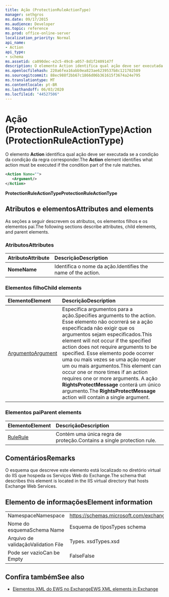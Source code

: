 ```yaml
---
title: Ação (ProtectionRuleActionType)
manager: sethgros
ms.date: 09/17/2015
ms.audience: Developer
ms.topic: reference
ms.prod: office-online-server
localization_priority: Normal
api_name:
- Action
api_type:
- schema
ms.assetid: ca090dec-e2c5-49c8-a057-8d1f2409147f
description: O elemento Action identifica qual ação deve ser executada se a condição da condição da regra corresponder.
ms.openlocfilehash: 220a6fea16abb9ea823ae6239537b8c121702589
ms.sourcegitcommit: 88ec988f2bb67c1866d06b361615f3674a24e795
ms.translationtype: MT
ms.contentlocale: pt-BR
ms.lasthandoff: 06/03/2020
ms.locfileid: "44527506"
---
```

# <a name="action-protectionruleactiontype"></a><span data-ttu-id="dd7e5-103">Ação (ProtectionRuleActionType)</span><span class="sxs-lookup"><span data-stu-id="dd7e5-103">Action (ProtectionRuleActionType)</span></span>

<span data-ttu-id="dd7e5-104">O elemento **Action** identifica qual ação deve ser executada se a condição da condição da regra corresponder.</span><span class="sxs-lookup"><span data-stu-id="dd7e5-104">The **Action** element identifies what action must be executed if the condition part of the rule matches.</span></span> 
  
```xml
<Action Name="">
   <Argument/>
</Action>

```

 <span data-ttu-id="dd7e5-105">**ProtectionRuleActionType**</span><span class="sxs-lookup"><span data-stu-id="dd7e5-105">**ProtectionRuleActionType**</span></span>
## <a name="attributes-and-elements"></a><span data-ttu-id="dd7e5-106">Atributos e elementos</span><span class="sxs-lookup"><span data-stu-id="dd7e5-106">Attributes and elements</span></span>

<span data-ttu-id="dd7e5-107">As seções a seguir descrevem os atributos, os elementos filhos e os elementos pai.</span><span class="sxs-lookup"><span data-stu-id="dd7e5-107">The following sections describe attributes, child elements, and parent elements.</span></span>
  
### <a name="attributes"></a><span data-ttu-id="dd7e5-108">Atributos</span><span class="sxs-lookup"><span data-stu-id="dd7e5-108">Attributes</span></span>

|<span data-ttu-id="dd7e5-109">**Atributo**</span><span class="sxs-lookup"><span data-stu-id="dd7e5-109">**Attribute**</span></span>|<span data-ttu-id="dd7e5-110">**Descrição**</span><span class="sxs-lookup"><span data-stu-id="dd7e5-110">**Description**</span></span>|
|:-----|:-----|
|<span data-ttu-id="dd7e5-111">**Nome**</span><span class="sxs-lookup"><span data-stu-id="dd7e5-111">**Name**</span></span> <br/> |<span data-ttu-id="dd7e5-112">Identifica o nome da ação.</span><span class="sxs-lookup"><span data-stu-id="dd7e5-112">Identifies the name of the action.</span></span>  <br/> |
   
### <a name="child-elements"></a><span data-ttu-id="dd7e5-113">Elementos filho</span><span class="sxs-lookup"><span data-stu-id="dd7e5-113">Child elements</span></span>

|<span data-ttu-id="dd7e5-114">**Elemento**</span><span class="sxs-lookup"><span data-stu-id="dd7e5-114">**Element**</span></span>|<span data-ttu-id="dd7e5-115">**Descrição**</span><span class="sxs-lookup"><span data-stu-id="dd7e5-115">**Description**</span></span>|
|:-----|:-----|
|[<span data-ttu-id="dd7e5-116">Argumento</span><span class="sxs-lookup"><span data-stu-id="dd7e5-116">Argument</span></span>](argument.md) <br/> |<span data-ttu-id="dd7e5-117">Especifica argumentos para a ação.</span><span class="sxs-lookup"><span data-stu-id="dd7e5-117">Specifies arguments to the action.</span></span> <span data-ttu-id="dd7e5-118">Esse elemento não ocorrerá se a ação especificada não exigir que os argumentos sejam especificados.</span><span class="sxs-lookup"><span data-stu-id="dd7e5-118">This element will not occur if the specified action does not require arguments to be specified.</span></span> <span data-ttu-id="dd7e5-119">Esse elemento pode ocorrer uma ou mais vezes se uma ação requer um ou mais argumentos.</span><span class="sxs-lookup"><span data-stu-id="dd7e5-119">This element can occur one or more times if an action requires one or more arguments.</span></span> <span data-ttu-id="dd7e5-120">A ação **RightsProtectMessage** conterá um único argumento.</span><span class="sxs-lookup"><span data-stu-id="dd7e5-120">The **RightsProtectMessage** action will contain a single argument.</span></span>  <br/> |
   
### <a name="parent-elements"></a><span data-ttu-id="dd7e5-121">Elementos pai</span><span class="sxs-lookup"><span data-stu-id="dd7e5-121">Parent elements</span></span>

|<span data-ttu-id="dd7e5-122">**Elemento**</span><span class="sxs-lookup"><span data-stu-id="dd7e5-122">**Element**</span></span>|<span data-ttu-id="dd7e5-123">**Descrição**</span><span class="sxs-lookup"><span data-stu-id="dd7e5-123">**Description**</span></span>|
|:-----|:-----|
|[<span data-ttu-id="dd7e5-124">Rule</span><span class="sxs-lookup"><span data-stu-id="dd7e5-124">Rule</span></span>](rule.md) <br/> |<span data-ttu-id="dd7e5-125">Contém uma única regra de proteção.</span><span class="sxs-lookup"><span data-stu-id="dd7e5-125">Contains a single protection rule.</span></span>  <br/> |
   
## <a name="remarks"></a><span data-ttu-id="dd7e5-126">Comentários</span><span class="sxs-lookup"><span data-stu-id="dd7e5-126">Remarks</span></span>

<span data-ttu-id="dd7e5-127">O esquema que descreve este elemento está localizado no diretório virtual do IIS que hospeda os Serviços Web do Exchange.</span><span class="sxs-lookup"><span data-stu-id="dd7e5-127">The schema that describes this element is located in the IIS virtual directory that hosts Exchange Web Services.</span></span>
  
## <a name="element-information"></a><span data-ttu-id="dd7e5-128">Elemento de informações</span><span class="sxs-lookup"><span data-stu-id="dd7e5-128">Element information</span></span>

|||
|:-----|:-----|
|<span data-ttu-id="dd7e5-129">Namespace</span><span class="sxs-lookup"><span data-stu-id="dd7e5-129">Namespace</span></span>  <br/> |https://schemas.microsoft.com/exchange/services/2006/types  <br/> |
|<span data-ttu-id="dd7e5-130">Nome do esquema</span><span class="sxs-lookup"><span data-stu-id="dd7e5-130">Schema Name</span></span>  <br/> |<span data-ttu-id="dd7e5-131">Esquema de tipos</span><span class="sxs-lookup"><span data-stu-id="dd7e5-131">Types schema</span></span>  <br/> |
|<span data-ttu-id="dd7e5-132">Arquivo de validação</span><span class="sxs-lookup"><span data-stu-id="dd7e5-132">Validation File</span></span>  <br/> |<span data-ttu-id="dd7e5-133">Types. xsd</span><span class="sxs-lookup"><span data-stu-id="dd7e5-133">Types.xsd</span></span>  <br/> |
|<span data-ttu-id="dd7e5-134">Pode ser vazio</span><span class="sxs-lookup"><span data-stu-id="dd7e5-134">Can be Empty</span></span>  <br/> |<span data-ttu-id="dd7e5-135">False</span><span class="sxs-lookup"><span data-stu-id="dd7e5-135">False</span></span>  <br/> |
   
## <a name="see-also"></a><span data-ttu-id="dd7e5-136">Confira também</span><span class="sxs-lookup"><span data-stu-id="dd7e5-136">See also</span></span>

- [<span data-ttu-id="dd7e5-137">Elementos XML do EWS no Exchange</span><span class="sxs-lookup"><span data-stu-id="dd7e5-137">EWS XML elements in Exchange</span></span>](ews-xml-elements-in-exchange.md)

